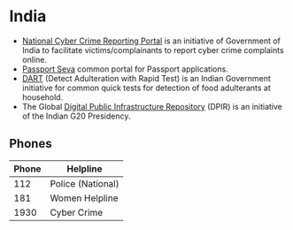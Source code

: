# India

- [National Cyber Crime Reporting Portal](https://cybercrime.gov.in) is an initiative of Government of India to facilitate victims/complainants to report cyber crime complaints online.
- [Passport Seva](https://www.passportindia.gov.in/) common portal for Passport applications.
- [DART](https://eatrightindia.gov.in/dart/) (Detect Adulteration with Rapid Test) is an Indian Government initiative for common quick tests for detection of food adulterants at household.
- The Global [Digital Public Infrastructure Repository](https://www.dpi.global/) (DPIR) is an initiative of the Indian G20 Presidency.

## Phones

| **Phone** | **Helpline** |
| --------- | ------------ |
| 112 | Police (National) |
| 181 | Women Helpline |
| 1930 | Cyber Crime |